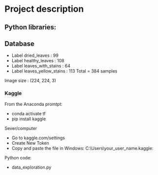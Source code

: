 # Project description

## Python libraries:

## Database

- Label  dried_leaves :  99
- Label  healthy_leaves :  108
- Label  leaves_with_stains :  64
- Label  leaves_yellow_stains :  113
Total = 384 samples

Image size : (224, 224, 3)

### Kaggle
From the Anaconda promtpt:
- conda activate tf 
- pip install kaggle

Sever/computer

- Go to kaggle.com/settings
- Create New Token
- Copy and paste the file in Windows: C:\Users\your_user_name\.kaggle:


Python code:
- data_exploration.py